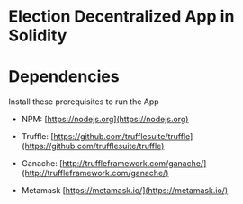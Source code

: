 # Election Decentralized App in Solidity

# Dependencies

Install these prerequisites to run the App

* NPM: [https://nodejs.org](https://nodejs.org)


* Truffle: [https://github.com/trufflesuite/truffle](https://github.com/trufflesuite/truffle)


* Ganache: [http://truffleframework.com/ganache/](http://truffleframework.com/ganache/)


* Metamask [https://metamask.io/](https://metamask.io/)
